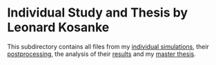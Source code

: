 # Individual Study and Thesis by Leonard Kosanke

This subdirectory contains all files from my [individual simulations](https://github.com/lkosanke/AdversarialSimulation/blob/main/LK/run_simulations.R), their [postprocessing](https://github.com/lkosanke/AdversarialSimulation/blob/main/LK/postprocess_results.R), the analysis of their [results](https://github.com/lkosanke/AdversarialSimulation/blob/main/LK/results.pdf) and my [master thesis](https://github.com/lkosanke/AdversarialSimulation/blob/main/LK/thesis.pdf).
